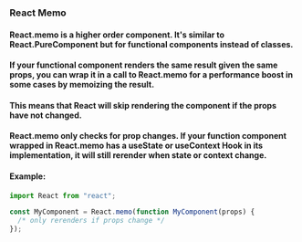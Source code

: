 ### React Memo

#### React.memo is a higher order component. It's similar to React.PureComponent but for functional components instead of classes.

#### If your functional component renders the same result given the same props, you can wrap it in a call to React.memo for a performance boost in some cases by memoizing the result.

#### This means that React will skip rendering the component if the props have not changed.

#### React.memo only checks for prop changes. If your function component wrapped in React.memo has a useState or useContext Hook in its implementation, it will still rerender when state or context change.

#### Example:

```jsx
import React from "react";

const MyComponent = React.memo(function MyComponent(props) {
  /* only rerenders if props change */
});
```

